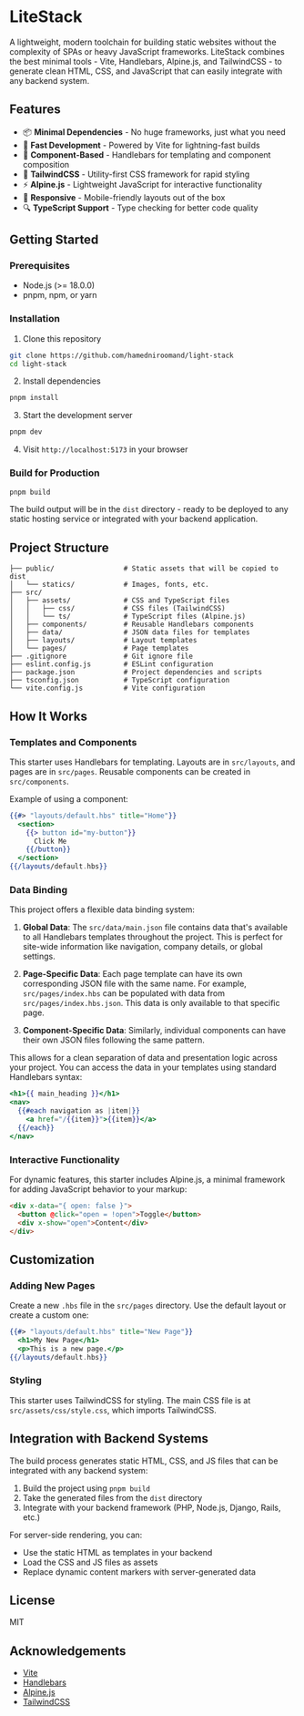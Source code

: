 # LiteStack

A lightweight, modern toolchain for building static websites without the complexity of SPAs or heavy JavaScript frameworks. LiteStack combines the best minimal tools - Vite, Handlebars, Alpine.js, and TailwindCSS - to generate clean HTML, CSS, and JavaScript that can easily integrate with any backend system.

## Features

- 📦 **Minimal Dependencies** - No huge frameworks, just what you need
- 🚀 **Fast Development** - Powered by Vite for lightning-fast builds
- 🧩 **Component-Based** - Handlebars for templating and component composition
- 🎨 **TailwindCSS** - Utility-first CSS framework for rapid styling
- ⚡ **Alpine.js** - Lightweight JavaScript for interactive functionality
- 📱 **Responsive** - Mobile-friendly layouts out of the box
- 🔍 **TypeScript Support** - Type checking for better code quality

## Getting Started

### Prerequisites

- Node.js (>= 18.0.0)
- pnpm, npm, or yarn

### Installation

1. Clone this repository
```bash
git clone https://github.com/hamedniroomand/light-stack
cd light-stack
```

2. Install dependencies
```bash
pnpm install
```

3. Start the development server
```bash
pnpm dev
```

4. Visit `http://localhost:5173` in your browser

### Build for Production

```bash
pnpm build
```

The build output will be in the `dist` directory - ready to be deployed to any static hosting service or integrated with your backend application.

## Project Structure

```
├── public/                 # Static assets that will be copied to dist
│   └── statics/            # Images, fonts, etc.
├── src/
│   ├── assets/             # CSS and TypeScript files
│   │   ├── css/            # CSS files (TailwindCSS)
│   │   └── ts/             # TypeScript files (Alpine.js)
│   ├── components/         # Reusable Handlebars components
│   ├── data/               # JSON data files for templates
│   ├── layouts/            # Layout templates
│   └── pages/              # Page templates
├── .gitignore              # Git ignore file
├── eslint.config.js        # ESLint configuration
├── package.json            # Project dependencies and scripts
├── tsconfig.json           # TypeScript configuration
└── vite.config.js          # Vite configuration
```

## How It Works

### Templates and Components

This starter uses Handlebars for templating. Layouts are in `src/layouts`, and pages are in `src/pages`. Reusable components can be created in `src/components`.

Example of using a component:

```handlebars
{{#> "layouts/default.hbs" title="Home"}}
  <section>
    {{> button id="my-button"}}
      Click Me
    {{/button}}
  </section>
{{/layouts/default.hbs}}
```

### Data Binding

This project offers a flexible data binding system:

1. **Global Data**: The `src/data/main.json` file contains data that's available to all Handlebars templates throughout the project. This is perfect for site-wide information like navigation, company details, or global settings.

2. **Page-Specific Data**: Each page template can have its own corresponding JSON file with the same name. For example, `src/pages/index.hbs` can be populated with data from `src/pages/index.hbs.json`. This data is only available to that specific page.

3. **Component-Specific Data**: Similarly, individual components can have their own JSON files following the same pattern.

This allows for a clean separation of data and presentation logic across your project. You can access the data in your templates using standard Handlebars syntax:

```handlebars
<h1>{{ main_heading }}</h1>
<nav>
  {{#each navigation as |item|}}
    <a href="/{{item}}">{{item}}</a>
  {{/each}}
</nav>
```

### Interactive Functionality

For dynamic features, this starter includes Alpine.js, a minimal framework for adding JavaScript behavior to your markup:

```html
<div x-data="{ open: false }">
  <button @click="open = !open">Toggle</button>
  <div x-show="open">Content</div>
</div>
```

## Customization

### Adding New Pages

Create a new `.hbs` file in the `src/pages` directory. Use the default layout or create a custom one:

```handlebars
{{#> "layouts/default.hbs" title="New Page"}}
  <h1>My New Page</h1>
  <p>This is a new page.</p>
{{/layouts/default.hbs}}
```

### Styling

This starter uses TailwindCSS for styling. The main CSS file is at `src/assets/css/style.css`, which imports TailwindCSS.

## Integration with Backend Systems

The build process generates static HTML, CSS, and JS files that can be integrated with any backend system:

1. Build the project using `pnpm build`
2. Take the generated files from the `dist` directory
3. Integrate with your backend framework (PHP, Node.js, Django, Rails, etc.)

For server-side rendering, you can:
- Use the static HTML as templates in your backend
- Load the CSS and JS files as assets
- Replace dynamic content markers with server-generated data

## License

MIT

## Acknowledgements

- [Vite](https://vitejs.dev/)
- [Handlebars](https://handlebarsjs.com/)
- [Alpine.js](https://alpinejs.dev/)
- [TailwindCSS](https://tailwindcss.com/)